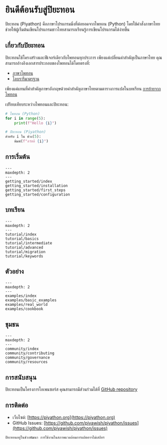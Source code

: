 # ยินดีต้อนรับสู่ปิยะทอน

ปิยะทอน (Piyathon) คือภาษาโปรแกรมมิ่งที่ต่อยอดจากไพทอน (Python) โดยใช้คำสั่งภาษาไทย ช่วยให้ผู้เริ่มต้นเขียนโปรแกรมชาวไทยสามารถเรียนรู้การเขียนโปรแกรมได้ง่ายขึ้น

## เกี่ยวกับปิยะทอน

ปิยะทอนใช้โครงสร้างและฟีเจอร์เดียวกับไพทอนทุกประการ เพียงแค่เปลี่ยนคำสำคัญเป็นภาษาไทย คุณสามารถอ้างอิงเอกสารประกอบของไพทอนได้โดยตรงที่:

- [ภาษาไพทอน](https://docs.python.org/3/reference/)
- [ไลบรารีมาตรฐาน](https://docs.python.org/3/library/)

เพียงแค่แทนที่คำสำคัญภาษาอังกฤษด้วยคำสำคัญภาษาไทยตามตารางการแปลในบทเรียน [การย้ายจากไพทอน](tutorial/migration.md)

เปรียบเทียบระหว่างไพทอนและปิยะทอน:

```python
# ไพทอน (Python)
for i in range(5):
    print(f"Hello {i}")
```

```python
# ปิยะทอน (Piyathon)
สำหรับ i ใน ช่วง(5):
    พิมพ์(f"สวัสดี {i}")
```

## การเริ่มต้น

```{toctree}
---
maxdepth: 2
---
getting_started/index
getting_started/installation
getting_started/first_steps
getting_started/configuration
```

## บทเรียน

```{toctree}
---
maxdepth: 2
---
tutorial/index
tutorial/basics
tutorial/intermediate
tutorial/advanced
tutorial/migration
tutorial/keywords
```

## ตัวอย่าง

```{toctree}
---
maxdepth: 2
---
examples/index
examples/basic_examples
examples/real_world
examples/cookbook
```

## ชุมชน

```{toctree}
---
maxdepth: 2
---
community/index
community/contributing
community/governance
community/resources
```

## การสนับสนุน

ปิยะทอนเป็นโครงการโอเพนซอร์ส คุณสามารถมีส่วนร่วมได้ที่ [GitHub repository](https://github.com/piyawish/piyathon)

## การติดต่อ

- เว็บไซต์: [https://piyathon.org](https://piyathon.org)
- GitHub Issues: [https://github.com/piyawish/piyathon/issues](https://github.com/piyawish/piyathon/issues)

```{note}
ปิยะทอนอยู่ในช่วงพัฒนา การใช้งานในสภาพแวดล้อมการผลิตอาจไม่เสถียร
```
